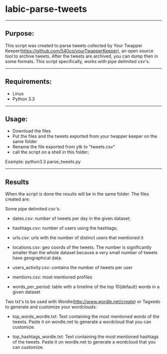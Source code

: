 labic-parse-tweets
==================

------------------
Purpose:
------------------
This script was created to parse tweets collected by Your Twapper Keeper(https://github.com/540co/yourTwapperKeeper), an open source tool to archive tweets.
After the tweets are archived, you can dump then in some formats. This script specifically, works with pipe delimited csv's.

------------------
Requirements:
------------------
* Linux
* Python 3.3

------------------
Usage:
------------------
* Download the files
* Put the files and the tweets exported from your twapper keeper on the same folder
* Rename the file exported from ytk to "tweets.csv"
* call the script on a shell in this folder;

Example:
python3.3 parse_tweets.py

------------------
Results
------------------
When the script is done the results will be in the same folder. The files created are:

Some pipe delimited csv's:

* dates.csv:		number of tweets per day in the given dataset;

* hashtags.csv: 	number of users using the hashtags;

* urls.csv: 		urls with the number of distinct users that mentioned it

* locations.csv: 	geo coords of the tweets. The number is significantly smaller than the whole dataset because a very small number of tweets have geographical data.

* users_activity.csv: contains the number of tweets per user

* mentions.csv: most mentioned profiles

* words_per_period: table with a timeline of the top 10(default) words in a given dataset

Two txt's to be used with Wordle(http://www.wordle.net/create) or Tagxedo to generate and customize your wordclouds:

* top_words_wordle.txt: Text containing the most mentioned words of the tweets. Paste it on wordle.net to generate a wordcloud that you can customize.

* top_hashtags_wordle.txt: Text containing the most mentioned hashtags of the tweets. Paste it on wordle.net to generate a wordcloud that you can customize.





